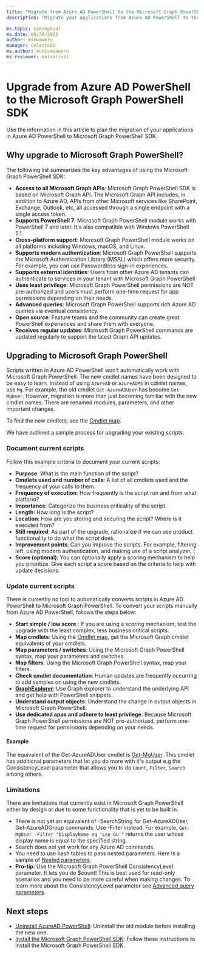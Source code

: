 ```yaml
---
title: "Migrate from Azure AD PowerShell to the Microsoft Graph PowerShell SDK."
description: "Migrate your applications from Azure AD PowerShell to the Microsoft Graph PowerShell SDK."

ms.topic: conceptual
ms.date: 08/30/2022
author: msewaweru
manager: CelesteDG
ms.author: eunicewaweru
ms.reviewer: maisarissi
---
```


# Upgrade from Azure AD PowerShell to the Microsoft Graph PowerShell SDK

Use the information in this article to plan the migration of your applications in Azure AD PowerShell to Microsoft Graph PowerShell SDK.

## Why upgrade to Microsoft Graph PowerShell?

The following list summarizes the key advantages of using the Microsoft Graph PowerShell SDK:

- **Access to all Microsoft Graph APIs**: Microsoft Graph PowerShell SDK  is based on Microsoft Graph API. The Microsoft Graph API includes, in addition to Azure AD, APIs from other Microsoft services like SharePoint, Exchange, Outlook, etc, all accessed through a single endpoint with a single access token.
- **Supports PowerShell 7**: Microsoft Graph PowerShell module works with PowerShell 7 and later. It's also compatible with Windows PowerShell 5.1.
- **Cross-platform support**: Microsoft Graph PowerShell module works on all platforms including Windows, macOS, and Linux.
- **Supports modern authentication**: Microsoft Graph PowerShell supports the Microsoft Authentication Library (MSAL) which offers more security. For example, you can use Passwordless sign-in experiences.
- **Supports external identities**: Users from other Azure AD tenants can authenticate to services in your tenant with Microsoft Graph PowerShell
- **Uses least privilege**: Microsoft Graph PowerShell permissions are NOT pre-authorized and users must perform one-time request for app permissions depending on their needs.
- **Advanced queries**: Microsoft Graph PowerShell supports rich Azure AD queries via eventual consistency.
- **Open source**: Feature teams and the community can create great PowerShell experiences and share them with everyone.
- **Receives regular updates**: Microsoft Graph PowerShell commands are updated regularly to support the latest Graph API updates.

## Upgrading to Microsoft Graph PowerShell

Scripts written in Azure AD PowerShell won't automatically work with Microsoft Graph PowerShell. The new cmdlet names have been designed to be easy to learn. Instead of using `AzureAD` or `AzureADMS` in cdmlet names, use `Mg`. For example, the old cmdlet `Get-AzureADUser` has become `Get-MgUser`. However, migration is more than just becoming familiar with the new cmdlet names. There are renamed modules, parameters, and other important changes.

To find the new cmdlets, see the [Cmdlet map](azuread-msoline-cmdlet-map.md).

We have outlined a sample process for upgrading your existing scripts.

### Document current scripts

Follow this example criteria to document your current scripts:

- **Purpose**: What is the main function of the script?
- **Cmdlets used and number of calls**: A list of all cmdlets used and the frequency of your calls to them.
- **Frequency of execution**: How frequently is the script run and from what platform?
- **Importance**: Categorize the business criticality of the script.
- **Length**: How long is the script?
- **Location**: How are you storing and securing the script? Where is it executed from?
- **Still required**: As part of the upgrade, rationalize if we can use product functionality to do what the script does.
- **Improvement points**: Can you improve the scripts. For example, filtering left, using modern authentication, and making use of a script analyzer. (
- **Score (optional)**: You can optionally apply a scoring mechanism to help you prioritize. Give each script a score based on the criteria to help with update decisions.

### Update current scripts

There is currently no tool to automatically converts scripts in Azure AD PowerShell to Microsoft Graph PowerShell. To convert your scripts manually from Azure AD PowerShell, follows the steps below:

- **Start simple / low score** : If you are using a scoring mechanism, test the upgrade with the least complex, less business critical scripts.
- **Map cmdlets**: Using the [Cmdlet map](azuread-msoline-cmdlet-map.md), get the Microsoft Graph cmdlet equivalents of your cmdlets.
- **Map parameters / switches**: Using the Microsoft Graph PowerShell syntax, map your parameters and switches.
- **Map filters**: Using the Microsoft Graph PowerShell syntax, map your filters.
- **Check cmdlet documentation**: Human updates are frequently occurring to add samples on using the new cmdlets.
- **[GraphExplorer](https://developer.microsoft.com/en-us/graph/graph-explorer)**: Use Graph explorer to understand the underlying API and get help with PowerShell snippets.
- **Understand output objects**: Understand the change in output objects in Microsoft Graph PowerShell.
- **Use dedicated apps and adhere to least privilege**: Because Microsoft Graph PowerShell permissions are NOT pre-authorized, perform one-time request for permissions depending on your needs.

#### Example

The equivalent of the Get-AzureADUser cmdlet is [Get-MgUser](/powershell/module/microsoft.graph.users/get-mguser?view=graph-powershell-1.0&preserve-view=true). This cmdlet has additional parameters that let you do more with it's output e.g the ConsistencyLevel parameter that allows you to do `Count`, `Filter`, `Search` among others.

### Limitations

There are limitations that currently exist in Microsoft Graph PowerShell either by design or due to some functionality that is yet to be built in.

- There is not yet an equivalent of -SearchString for Get-AzureADUser, Get-AzureADGroup commands. Use -Filter instead. For example, `Get-MgUser -Filter "DisplayName eq 'Lee Gu'"` returns the user whose display name is equal to the specified string.
- Search does not yet work for any Azure AD commands.
- You need to use hash tables to pass nested parameters. Here is a sample of [Nested parameters](https://github.com/microsoftgraph/msgraph-sdk-powershell/blob/dev/samples/9-Applications.ps1#L28-L43).
- **Pro-tip**: Use the Microsoft Graph PowerShell ConsistencyLevel parameter. It lets you do $count! This is best used for read-only scenarios and you need to be more careful when making changes. To learn more about the ConsistencyLevel parameter see [Advanced query parameters](/graph/aad-advanced-queries).

## Next steps

- [Uninstall AzureAD PowerShell](/powershell/azure/active-directory/install-previous-version): Uninstall the old module before installing the new one.
- [Install the Microsoft Graph PowerShell SDK](/graph/powershell/installation): Follow these instructions to install the Microsoft Graph PowerShell SDK.
